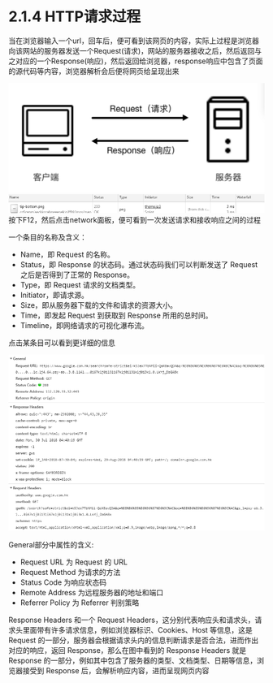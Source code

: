 # 2.1.4 HTTP请求过程

当在浏览器输入一个url，回车后，便可看到该网页的内容，实际上过程是浏览器向该网站的服务器发送一个Request\(请求\)，网站的服务器接收之后，然后返回与之对应的一个Response\(响应\)，然后返回给浏览器，response响应中包含了页面的源代码等内容，浏览器解析会后便将网页给呈现出来

![](../../.gitbook/assets/2.1.4-1.png)![](../../.gitbook/assets/2.1.4-2.png)按下F12，然后点击network面板，便可看到一次发送请求和接收响应之间的过程

一个条目的名称及含义：

* Name，即 Request 的名称。
* Status，即 Response 的状态码。通过状态码我们可以判断发送了 Request 之后是否得到了正常的 Response。
* Type，即 Request 请求的文档类型。
* Initiator，即请求源。
* Size，即从服务器下载的文件和请求的资源大小。
* Time，即发起 Request 到获取到 Response 所用的总时间。
* Timeline，即网络请求的可视化瀑布流。

点击某条目可以看到更详细的信息

![](../../.gitbook/assets/2.1.4-3.png)

General部分中属性的含义:

* Request URL 为 Request 的 URL
* Request Method 为请求的方法
* Status Code 为响应状态码
* Remote Address 为远程服务器的地址和端口
* Referrer Policy 为 Referrer 判别策略

Response Headers 和一个 Request Headers，这分别代表响应头和请求头，请求头里面带有许多请求信息，例如浏览器标识、Cookies、Host 等信息，这是 Request 的一部分，服务器会根据请求头内的信息判断请求是否合法，进而作出对应的响应，返回 Response，那么在图中看到的 Response Headers 就是 Response 的一部分，例如其中包含了服务器的类型、文档类型、日期等信息，浏览器接受到 Response 后，会解析响应内容，进而呈现网页内容

